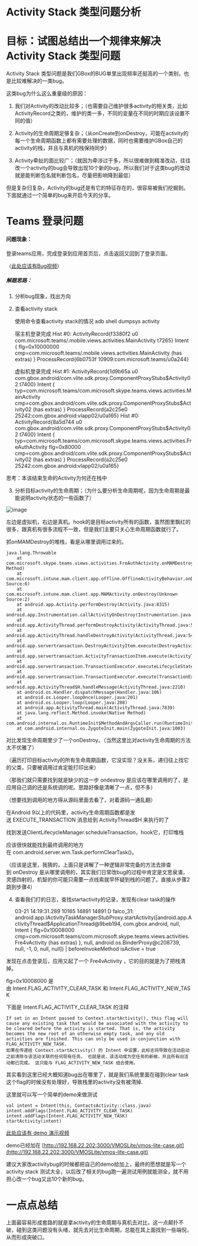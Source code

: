 # Activity Stack 类型问题分析

# 目标：试图总结出一个规律来解决Activity Stack 类型问题

Activity Stack 类型问题是我们GBox的BUG单里出现频率还挺高的一个类别，也是比较难解决的一类bug。

这类bug为什么这么重量级的原因：

1.  我们对Activity的改动比较多；（也需要自己维护很多activity的相关类，比如ActivityRecord之类的，维护的类一多，不同的变量在不同的时期应该设置不同的值）
    
2.  Activity的生命周期足够复杂；（从onCreate到onDestroy，可能在activity的每一个生命周期函数上都有需要处理的数据，同时也需要维护GBox自己的activity的栈，并且与真机的栈保持同步）
    
3.  Activity牵扯的面比较广；（就因为牵涉过于多，所以很难做到精准改动，往往改一个activity的bug会导致出现10个新的bug，所以我们对于这类bug的改动就是能判断包名就判断包名，尽量把影响降到最低）
    

但是复杂归复杂，Activity的bug还是有它的特征存在的，很容易被我们挖掘到。下面就通过一个简单的bug来开启今天的分享。

# Teams 登录问题

#### 问题现象：

登录teams应用，完成登录到应用首页后，点击返回又回到了登录页面。

（[此处应该有Bug视频](https://www.teambition.com/project/63d66827ce0b9d520e27531e/works/63d66827eebaab00177cc3dd/work/6412bd4a2306bd00182134e5)）

##### 解题思路：

1.  分析bug现象，找出方向
    
2.  查看activity stack
    

    使用命令查看activity stack的情况
    adb shell dumpsys activity
    
    宿主机登录完成
    Hist #0: ActivityRecord{f3380f2 u0 com.microsoft.teams/.mobile.views.activities.MainActivity t7265}
      Intent { flg=0x10000000 cmp=com.microsoft.teams/.mobile.views.activities.MainActivity (has extras) }
      ProcessRecord{6b0753f 10909:com.microsoft.teams/u0a244}
    
    虚拟机登录完成
    Hist #1: ActivityRecord{1d9b65a u0 com.gbox.android/com.vlite.sdk.proxy.ComponentProxyStubs$Activity02 t7400}
      Intent { typ=com.microsoft.teams/com.microsoft.skype.teams.views.activities.MainActivity cmp=com.gbox.android/com.vlite.sdk.proxy.ComponentProxyStubs$Activity02 (has extras) }
      ProcessRecord{a2c25e0 25242:com.gbox.android:vlapp02/u0a165}
    Hist #0: ActivityRecord{8a5d744 u0 com.gbox.android/com.vlite.sdk.proxy.ComponentProxyStubs$Activity02 t7400}
      Intent { typ=com.microsoft.teams/com.microsoft.skype.teams.views.activities.FreAuthActivity flg=0x80000 cmp=com.gbox.android/com.vlite.sdk.proxy.ComponentProxyStubs$Activity02 (has extras) }
      ProcessRecord{a2c25e0 25242:com.gbox.android:vlapp02/u0a165}

思考：本该结束生命的Activity为何还在栈中

3.  分析目标activity的生命周期；（为什么要分析生命周期呢，因为生命周期是最能说明activity状态的一些函数了）
    

![image](https://alidocs.oss-cn-zhangjiakou.aliyuncs.com/res/AXNkOMNyzEDRlY74/img/a468699f-fefa-4d63-802d-59c2110cf83f.png)

左边是虚拟机，右边是真机。hook的是目标activity所有的函数，虽然图里飘红的很多，跟真机有很多流程不一致，但是我们主要只关心生命周期函数就行了。

抓onMAMDestroy的堆栈，看是从哪里调用过来的。

    java.lang.Throwable
    	at com.microsoft.skype.teams.views.activities.FreAuthActivity.onMAMDestroy(Native Method)
    	at com.microsoft.intune.mam.client.app.offline.OfflineActivityBehavior.onDestroy(Unknown Source:6)
    	at com.microsoft.intune.mam.client.app.MAMActivity.onDestroy(Unknown Source:2)
    	at android.app.Activity.performDestroy(Activity.java:8315)
    	at android.app.Instrumentation.callActivityOnDestroy(Instrumentation.java:1364)
    	at android.app.ActivityThread.performDestroyActivity(ActivityThread.java:5374)
    	at android.app.ActivityThread.handleDestroyActivity(ActivityThread.java:5420)
    	at android.app.servertransaction.DestroyActivityItem.execute(DestroyActivityItem.java:47)
    	at android.app.servertransaction.ActivityTransactionItem.execute(ActivityTransactionItem.java:45)
    	at android.app.servertransaction.TransactionExecutor.executeLifecycleState(TransactionExecutor.java:176)
    	at android.app.servertransaction.TransactionExecutor.execute(TransactionExecutor.java:97)
    	at android.app.ActivityThread$H.handleMessage(ActivityThread.java:2210)
    	at android.os.Handler.dispatchMessage(Handler.java:106)
    	at android.os.Looper.loopOnce(Looper.java:201)
    	at android.os.Looper.loop(Looper.java:288)
    	at android.app.ActivityThread.main(ActivityThread.java:7839)
    	at java.lang.reflect.Method.invoke(Native Method)
    	at com.android.internal.os.RuntimeInit$MethodAndArgsCaller.run(RuntimeInit.java:548)
    	at com.android.internal.os.ZygoteInit.main(ZygoteInit.java:1003)

对比发现生命周期里少了一个onDestroy。（当然这里比对activity生命周期的方法太不优雅了）

（遍历打印目标activity的所有生命周期函数，它没实现？没关系，递归往上找它的父类，只要被调用过肯定能打印出来）

（那我们就只需要找到就是缺少的这一步 ondestroy 是应该在哪里调用的了，是应用自己调的还是系统调的呢。思路好像是清晰了一点，但不多）

（想要找到调用的地方得从源码里面去看了，对着源码一通乱翻）

在Android 9以上的代码里，activity生命周期函数都是发送 EXECUTE\_TRANSACTION 消息给到 ActivityThread$H 来执行的了

找到发送ClientLifecycleManager.scheduleTransaction，hook它，打印堆栈

应该很快就能找到最终调用的地方在 com.android.server.wm.Task.performClearTask()。

（应该是这里，我猜的，上面只是讲解了一种逻辑非常完备的方法去排查到 onDestroy 是从哪里调用的，其实我们日常改bug的过程中肯定是文思泉涌，灵感四射的，机智的你可能只需要一点线索就早怀疑到栈的问题了。直接从步骤2跳到步骤4）

4.  查看我们打的日志，查找startactivity的记录，发现有clear task的操作
    

    03-21 14:19:31.289 10165 14891 14891 D falco_31: android.app.IActivityTaskManager$Stub$Proxy.startActivity([android.app.ActivityThread$ApplicationThread@9beb194, com.gbox.android, null, Intent { flg=0x10008000 cmp=com.microsoft.teams/com.microsoft.skype.teams.views.activities.Fre4vActivity (has extras) }, null, android.os.BinderProxy@c208739, null, -1, 0, null, null]) | beforeInvokeMethod isActive = true

发现在点击登录后，应用又起了一个 Fre4vActivity ，它的目的就是为了把栈清掉。

flg=0x10008000 是由 Intent.FLAG\_ACTIVITY\_CLEAR\_TASK 和 Intent.FLAG\_ACTIVITY\_NEW\_TASK

下面是 Intent.FLAG\_ACTIVITY\_CLEAR\_TASK 的注释

    If set in an Intent passed to Context.startActivity(), this flag will cause any existing task that would be associated with the activity to be cleared before the activity is started. That is, the activity becomes the new root of an otherwise empty task, and any old activities are finished. This can only be used in conjunction with FLAG_ACTIVITY_NEW_TASK.
    如果在传递给 Context.startActivity() 的 Intent 中设置，此标志将导致在活动启动之前清除与该活动关联的任何现有任务。 也就是说，该活动成为空任务的新根，并且所有旧活动都已完成。 这只能与 FLAG_ACTIVITY_NEW_TASK 结合使用。

其实看到这里已经大概知道bug出在哪里了，就是我们系统里面在碰到clear task这个flag的时候没有处理好，导致栈里的activity没有被清掉.

这里就可以写一个简单的demo来做测试

    val intent = Intent(this, ContactsActivity::class.java)
    intent.addFlags(Intent.FLAG_ACTIVITY_CLEAR_TASK)
    intent.addFlags(Intent.FLAG_ACTIVITY_NEW_TASK)
    startActivity(intent)

[此处应该有 demo 演示视频](https://www.teambition.com/project/63d66827ce0b9d520e27531e/works/63d66827eebaab00177cc3dd/work/641d48cd3d2d89391332368f)

demo已经加在 [http://192.168.22.202:3000/VMOSLite/vmos-lite-case.git](http://192.168.22.202:3000/VMOSLite/vmos-lite-case.git)

建议大家改activitybug的时候都把自己的demo给加上，最终的愿想就是写一个activity stack 测试大全，以后改了相关的bug跑一遍测试用例就能测全，就不用担心改一个bug又出10个新的bug。

# 一点点总结

上面最容易形成套路的就是拿activity的生命周期与真机去对比，这一点颠扑不破，碰到这类问题没有头绪，就先去对比生命周期，总能在其上面找到一些端倪，从而形成突破口。